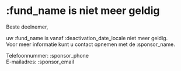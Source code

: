 # :fund_name is niet meer geldig

Beste deelnemer,
&nbsp;  

uw :fund_name is vanaf :deactivation_date_locale niet meer geldig.  
Voor meer informatie kunt u contact opnemen met de :sponsor_name.
&nbsp;  

Telefoonnummer: :sponsor_phone  
E-mailadres: :sponsor_email
